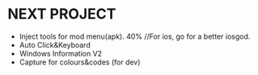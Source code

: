# NEXT PROJECT
- Inject tools for mod menu(apk). 40% //For ios, go for a better iosgod.
- Auto Click&Keyboard
- Windows Information V2
- Capture for colours&codes (for dev)
